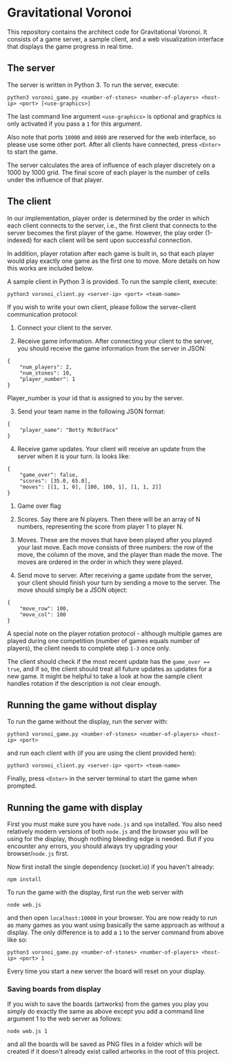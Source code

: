 # Gravitational Voronoi

This repository contains the architect code for Gravitational Voronoi. It consists of a game server, a sample client, and a web visualization interface that displays the game progress in real time.

## The server

The server is written in Python 3. To run the server, execute:

```
python3 voronoi_game.py <number-of-stones> <number-of-players> <host-ip> <port> [<use-graphics>]
```

The last command line argument `<use-graphics>` is optional and graphics is only activated if you pass a `1` for this argument.

Also note that ports `10000` and `8080` are reserved for the web interface, so please use some other port. After all clients have connected, press `<Enter>` to start the game.

The server calculates the area of influence of each player discretely on a 1000 by 1000 grid. The final score of each player is the number of cells under the influence of that player.

## The client

In our implementation, player order is determined by the order in which each client connects to the server, i.e., the first client that connects to the server becomes the first player of the game. However, the play order (1-indexed) for each client will be sent upon successful connection.

In addition, player rotation after each game is built in, so that each player would play exactly one game as the first one to move. More details on how this works are included below.

A sample client in Python 3 is provided. To run the sample client, execute:

```
python3 voronoi_client.py <server-ip> <port> <team-name>
```

If you wish to write your own client, please follow the server-client communication protocol:

1. Connect your client to the server.

2. Receive game information. After connecting your client to the server, you should receive the game information from the server in JSON:
```
{
    "num_players": 2,
    "num_stones": 10,
    "player_number": 1
}
```
Player_number is your id that is assigned to you by the server.

3. Send your team name in the following JSON format:
```
{
    "player_name": "Botty McBotFace"
}
```

4. Receive game updates. Your client will receive an update from the server when it is your turn. Is looks like:
```
{
    "game_over": false,
    "scores": [35.0, 65.0],
    "moves": [[1, 1, 0], [100, 100, 1], [1, 1, 2]]
}
```
   1. Game over flag
   2. Scores. Say there are N players. Then there will be an array of N numbers, representing the score from player 1 to player N.
   3. Moves. These are the moves that have been played after you played your last move. Each move consists of three numbers: the row of the move, the column of the move, and the player than made the move. The moves are ordered in the order in which they were played.

5. Send move to server. After receiving a game update from the server, your client should finish your turn by sending a move to the server. The move should simply be a JSON object:
```
{
    "move_row": 100,
    "move_col": 100
}
```

A special note on the player rotation protocol - although multiple games are played during one competition (number of games equals number of players), the client needs to complete step `1-3` once only. 

The client should check if the most recent update has the `game_over == true`, and if so, the client should treat all future updates as updates for a new game. It might be helpful to take a look at how the sample client handles rotation if the description is not clear enough.

## Running the game without display

To run the game without the display, run the server with:

```
python3 voronoi_game.py <number-of-stones> <number-of-players> <host-ip> <port>
```

and run each client with (if you are using the client provided here):

```
python3 voronoi_client.py <server-ip> <port> <team-name>
```

Finally, press `<Enter>` in the server terminal to start the game when prompted.

## Running the game with display

First you must make sure you have `node.js` and `npm` installed. You also need relatively modern versions of both `node.js` and the browser you will be using for the display, though nothing bleeding edge is needed. But if you encounter any errors, you should always try upgrading your browser/`node.js` first.

Now first install the single dependency (socket.io) if you haven't already:

```
npm install
```

To run the game with the display, first run the web server with

```
node web.js
```

and then open `localhost:10000` in your browser. You are now ready to run as many games as you want using basically the same approach as without a display. The only difference is to add a `1` to the server command from above like so:

```
python3 voronoi_game.py <number-of-stones> <number-of-players> <host-ip> <port> 1
```

Every time you start a new server the board will reset on your display.

### Saving boards from display
If you wish to save the boards (artworks) from the games you play you simply do exactly the same as above except you add a command line argument 1 to the web server as follows:

```
node web.js 1
```

and all the boards will be saved as PNG files in a folder which will be created if it doesn't already exist called artworks in the root of this project.
